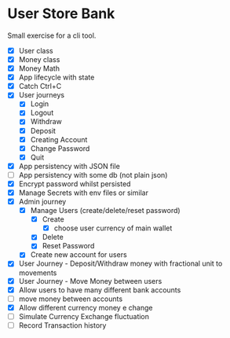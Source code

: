 # User Store Bank

Small exercise for a cli tool.

- [x] User class
- [x] Money class
- [x] Money Math
- [x] App lifecycle with state
- [x] Catch Ctrl+C
- [x] User journeys
    - [x] Login
    - [x] Logout
    - [x] Withdraw
    - [x] Deposit
    - [x] Creating Account 
    - [x] Change Password
    - [x] Quit
- [x] App persistency with JSON file
- [ ] App persistency with some db (not plain json)
- [x] Encrypt password whilst persisted
- [x] Manage Secrets with env files or similar
- [x] Admin journey
    - [x] Manage Users (create/delete/reset password)
      - [x] Create
        - [x] choose user currency of main wallet 
      - [x] Delete
      - [x] Reset Password
    - [x] Create new account for users
- [x] User Journey - Deposit/Withdraw money with fractional unit to movements
- [x] User Journey - Move Money between users
- [x] Allow users to have many different bank accounts
- [ ] move money between accounts
- [x] Allow different currency money e change
- [ ] Simulate Currency Exchange fluctuation
- [ ] Record Transaction history